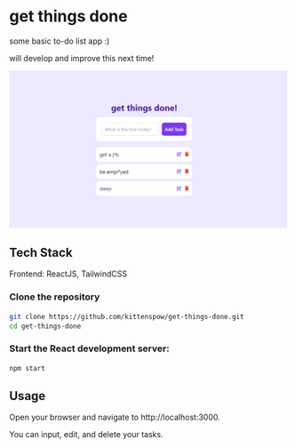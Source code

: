 # get things done
some basic to-do list app :)

will develop and improve this next time!

<img src="https://github.com/kittenspow/get-things-done/blob/edfc6e6b7ff1da2b7a937084cbdfd435072e947b/picture" alt="image alt" width="500">  


## Tech Stack
Frontend: ReactJS, TailwindCSS

### Clone the repository
```bash
git clone https://github.com/kittenspow/get-things-done.git
cd get-things-done
```
### Start the React development server:
```bash
npm start
```

## Usage
Open your browser and navigate to http://localhost:3000.

You can input, edit, and delete your tasks.
